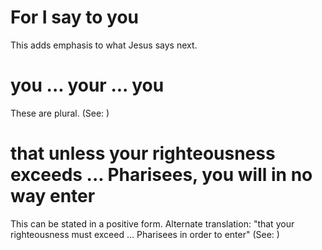 
# For I say to you
This adds emphasis to what Jesus says next.

# you ... your ... you
These are plural. (See: )

# that unless your righteousness exceeds ... Pharisees, you will in no way enter
This can be stated in a positive form. Alternate translation: "that your righteousness must exceed ... Pharisees in order to enter" (See: )